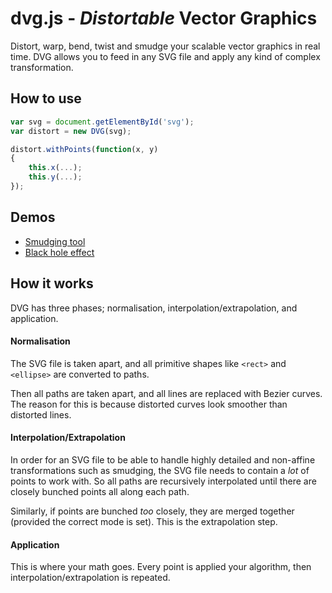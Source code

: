 # dvg.js - *Distortable* Vector Graphics

Distort, warp, bend, twist and smudge your scalable vector graphics in real time. DVG allows you to feed in any SVG file and apply any kind of complex transformation.

## How to use

```js
var svg = document.getElementById('svg');
var distort = new DVG(svg);

distort.withPoints(function(x, y)
{
	this.x(...);
    this.y(...);
});
```

## Demos

- [Smudging tool](smudge.html)
- [Black hole effect](blackhole.html)

## How it works

DVG has three phases; normalisation, interpolation/extrapolation, and application.

#### Normalisation

The SVG file is taken apart, and all primitive shapes like `<rect>` and `<ellipse>` are converted to paths.

Then all paths are taken apart, and all lines are replaced with Bezier curves. The reason for this is because distorted curves look smoother than distorted lines.

#### Interpolation/Extrapolation

In order for an SVG file to be able to handle highly detailed and non-affine transformations such as smudging, the SVG file needs to contain a *lot* of points to work with. So all paths are recursively interpolated until there are closely bunched points all along each path.

Similarly, if points are bunched *too* closely, they are merged together (provided the correct mode is set). This is the extrapolation step.

#### Application

This is where your math goes. Every point is applied your algorithm, then interpolation/extrapolation is repeated.
